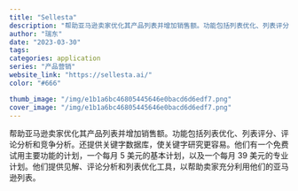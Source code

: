 ```yaml
---
title: "Sellesta"
description: "帮助亚马逊卖家优化其产品列表并增加销售额。功能包括列表优化、列表评分、评论分析和竞争分析。还提供关键字数据库，使关键字研"
author: "瑞东"
date: "2023-03-30"
tags:
categories: application
series: "产品营销"
website_link: "https://sellesta.ai/"
color: "#666"

thumb_image: "/img/e1b1a6bc46805445646e0bacd6d6edf7.png"
cover_image: "/img/e1b1a6bc46805445646e0bacd6d6edf7.png"
---
```


帮助亚马逊卖家优化其产品列表并增加销售额。功能包括列表优化、列表评分、评论分析和竞争分析。还提供关键字数据库，使关键字研究更容易。他们有一个免费试用主要功能的计划，一个每月 5 美元的基本计划，以及一个每月 39 美元的专业计划。他们提供见解、评论分析和列表优化工具，以帮助卖家充分利用他们的亚马逊列表。
